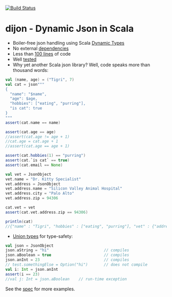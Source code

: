 [![Build Status](https://travis-ci.org/pathikrit/dijon.png)](http://travis-ci.org/pathikrit/dijon)

dijon - Dynamic Json in Scala
=====
* Boiler-free json handling using Scala [Dynamic Types](http://www.scala-lang.org/api/2.10.3/index.html#scala.Dynamic)
* No external [dependencies](build.sbt)
* Less than [100 lines](src/main/scala/com/github/pathikrit/dijon/package.scala) of code
* Well [tested][1]
* Why yet another Scala json library? Well, code speaks more than thousand words:

```scala
val (name, age) = ("Tigri", 7)
val cat = json"""
{
  "name": "$name",
  "age": $age,
  "hobbies": ["eating", "purring"],
  "is cat": true
}
"""
assert(cat.name == name)

assert(cat.age == age)
//assert(cat.age != age + 1)
//cat.age = cat.age + 1
//assert(cat.age == age + 1)

assert(cat.hobbies(1) == "purring")
assert(cat.`is cat` == true)
assert(cat.email == None)

val vet = JsonObject
vet.name = "Dr. Kitty Specialist"
vet.address = JsonObject
vet.address.name = "Silicon Valley Animal Hospital"
vet.address.city = "Palo Alto"
vet.address.zip = 94306

cat.vet = vet
assert(cat.vet.address.zip == 94306)

println(cat)
//{"name" : "Tigri", "hobbies" : ["eating", "purring"], "vet" : {"address" : {"city" : "Palo Alto", "zip" : 94306, "name" : "Silicon Valley Animal Hospital"}, "name" : "Dr. Kitty Specialist"}, "is cat" : true, "age" : 7.0}
```

* [Union types](src/main/scala/com/github/pathikrit/dijon/package.scala#L8) for type-safety:
```scala
val json = JsonObject
json.aString = "hi"                        // compiles
json.aBoolean = true                       // compiles
json.anInt = 23                            // compiles
// test.somethingElse = Option("hi")       // does not compile
val i: Int = json.anInt
assert(i == 23)
//val j: Int = json.aBoolean    // run-time exception
```

See the [spec][1] for more examples.


[1]: src/test/scala/com/github/pathikrit/dijon/DijonSpec.scala
